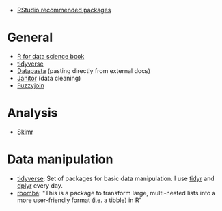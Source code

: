*   [RStudio recommended packages](https://github.com/rstudio/RStartHere)

# General

* [R for data science book](http://r4ds.had.co.nz/)
* [tidyverse](https://www.tidyverse.org/)
* [Datapasta](https://github.com/MilesMcBain/datapasta) (pasting directly from external docs)
* [Janitor](https://github.com/sfirke/janitor/blob/master/README.md) (data cleaning)
* [Fuzzyjoin](https://github.com/dgrtwo/fuzzyjoin)

# Analysis

* [Skimr](https://github.com/ropenscilabs/skimr)

# Data manipulation

- [tidyverse](https://www.tidyverse.org/): Set of packages for basic data manipulation. I use [tidyr](https://github.com/tidyverse/tidyr) and [dplyr](https://github.com/tidyverse/dplyr) every day.
- [roomba](https://github.com/ropenscilabs/roomba): "This is a package to transform large, multi-nested lists into a more user-friendly format (i.e. a tibble) in R"
